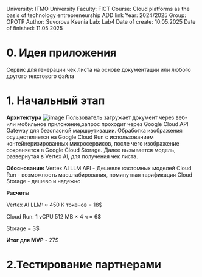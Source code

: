 University: ITMO University Faculty: FICT Course: Cloud platforms as the basis of technology entrepreneurship ADD link Year: 2024/2025 Group: OPOTP Author: Suvorova Ksenia Lab: Lab4 Date of create: 10.05.2025 Date of finished: 11.05.2025

# 0. Идея приложения
Сервис для генерации чек листа на основе документации или любого другого текстового файла
# 1. Начальный этап
**Архитектура**
![image](https://github.com/user-attachments/assets/c7cc72cf-1c6f-4f14-8e9c-3aa0959bea29)
Пользователь загружает документ через веб- или мобильное приложение,запрос проходит через Google Cloud API Gateway для безопасной маршрутизации. Обработка изображения осуществляется на Google Cloud Run с использованием контейнеризированных микросервисов, после чего изображение сохраняется в Google Cloud Storage. Далее вызывается модель, развернутая в Vertex AI, для получения чек листа.

**Обоснование:**
Vertex AI LLM API - Дешевле кастомных моделей
Cloud Run - возможность масштабирования, поминутная тарификация
Cloud Storage - дешево и надежно

**Расчеты**

Vertex AI LLM: ≈ 450 K токенов = 18$

Cloud Run: 1 vCPU 512 MB × 4 ч = 6$

Storage = 3$

**Итог для MVP** - 27$

# 2.Тестирование партнерами
